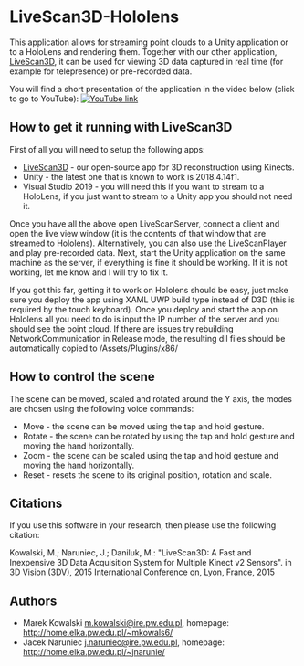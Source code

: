 # LiveScan3D-Hololens
This application allows for streaming point clouds to a Unity application or to a HoloLens and rendering them. Together with our other application, [LiveScan3D](https://github.com/MarekKowalski/LiveScan3D), it can be used for viewing 3D data captured in real time (for example for telepresence) or pre-recorded data.

You will find a short presentation of the application in the video below (click to go to YouTube):
[![YouTube link](http://img.youtube.com/vi/Wc5z9OWFTTU/0.jpg)](http://www.youtube.com/watch?v=Wc5z9OWFTTU)

## How to get it running with LiveScan3D ##
First of all you will need to setup the following apps:
 - [LiveScan3D](https://github.com/MarekKowalski/LiveScan3D) - our open-source app for 3D reconstruction using Kinects.
 - Unity - the latest one that is known to work is 2018.4.14f1.
 - Visual Studio 2019 - you will need this if you want to stream to a HoloLens, if you just want to stream to a Unity app you should not need it.

Once you have all the above open LiveScanServer, connect a client and open the live view window (it is the contents of that window that are streamed to Hololens). Alternatively, you can also use the LiveScanPlayer and play pre-recorded data. Next, start the Unity application on the same machine as the server, if everything is fine it should be working. If it is not working, let me know and I will try to fix it.

If you got this far, getting it to work on Hololens should be easy, just make sure you deploy the app using XAML UWP build type instead of D3D (this is required by the touch keyboard). Once you deploy and start the app on Hololens all you need to do is input the IP number of the server and you should see the point cloud. If there are issues try rebuilding NetworkCommunication in Release mode, the resulting dll files should be automatically copied to /Assets/Plugins/x86/

## How to control the scene ##
The scene can be moved, scaled and rotated around the Y axis, the modes are chosen using the following voice commands:
 * Move - the scene can be moved using the tap and hold gesture.
 * Rotate - the scene can be rotated by using the tap and hold gesture and moving the hand horizontally.
 * Zoom - the scene can be scaled using the tap and hold gesture and moving the hand horizontally.
 * Reset - resets the scene to its original position, rotation and scale.

## Citations ##
If you use this software in your research, then please use the following citation:

Kowalski, M.; Naruniec, J.; Daniluk, M.: "LiveScan3D: A Fast and Inexpensive 3D Data Acquisition System for Multiple Kinect v2 Sensors". in 3D Vision (3DV), 2015 International Conference on, Lyon, France, 2015

## Authors ##
  * Marek Kowalski <m.kowalski@ire.pw.edu.pl>, homepage: http://home.elka.pw.edu.pl/~mkowals6/
  * Jacek Naruniec <j.naruniec@ire.pw.edu.pl>, homepage: http://home.elka.pw.edu.pl/~jnarunie/
